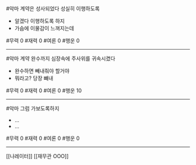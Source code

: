#악마
계약은 성사되었다
성실히 이행하도록
- 알겠다 이행하도록 하지
- 가슴에 이물감이 느껴지는데

#무력 0
#재력 0
#여론 0
#행운 0

---
#악마 
계약 완수까지 심장속에 주사위를 귀속시켰다
- 완수하면 빼내줘야 할거야
- 뭐라고? 당장 뺴내

#무력 0
#재력 0
#여론 0
#행운 10

---
#악마 
그럼 가보도록하지
- ...
- ...

#무력 0
#재력 0
#여론 0
#행운 0

---
[[나레이터]]
[[재무관 OOO]]